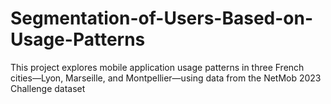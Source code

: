 # Segmentation-of-Users-Based-on-Usage-Patterns
This project explores mobile application usage patterns in three French cities—Lyon, Marseille, and Montpellier—using data from the NetMob 2023 Challenge dataset

